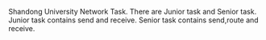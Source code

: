 Shandong University Network Task.
There are Junior task and Senior task.
Junior task contains send and receive.
Senior task contains send,route and receive.